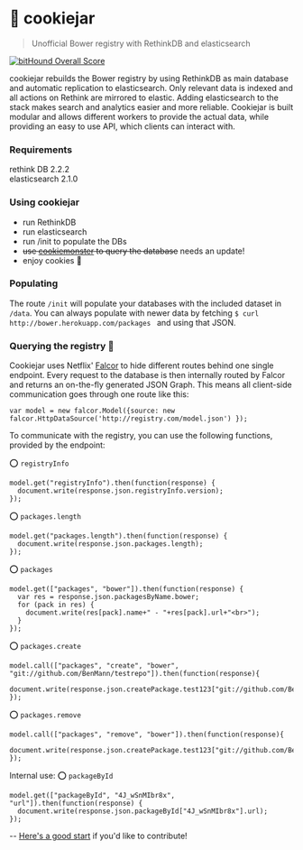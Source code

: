 # 🍪 cookiejar
> Unofficial Bower registry with RethinkDB and elasticsearch   

[![bitHound Overall Score](https://www.bithound.io/github/BenMann/cookiejar/badges/score.svg)](https://www.bithound.io/github/BenMann/cookiejar)   

cookiejar rebuilds the Bower registry by using RethinkDB as main database and automatic replication to elasticsearch. Only relevant data is indexed and all actions on Rethink are mirrored to elastic.
Adding elasticsearch to the stack makes search and analytics easier and more reliable. Cookiejar is built modular and allows different workers to provide the actual data, while
providing an easy to use API, which clients can interact with.

### Requirements
rethink DB 2.2.2   
elasticsearch 2.1.0   

### Using cookiejar
- run RethinkDB
- run elasticsearch
- run /init to populate the DBs
- ~~use [cookiemonster](https://github.com/BenMann/cookiemonster) to query the database~~ needs an update!
- enjoy cookies 🍪

### Populating
The route `/init` will populate your databases with the included dataset in `/data`. You can always populate with newer data by fetching `$ curl http://bower.herokuapp.com/packages
` and using that JSON.

### Querying the registry :mag_right: 
Cookiejar uses Netflix' [Falcor](https://github.com/Netflix/falcor) to hide different routes behind one single endpoint. Every request to the database is then internally routed by Falcor and returns an on-the-fly generated JSON Graph. This means all client-side communication goes through one route like this:  

`var model = new falcor.Model({source: new falcor.HttpDataSource('http://registry.com/model.json') });`   

To communicate with the registry, you can use the following functions, provided by the endpoint:   

:o: `registryInfo`  
```
model.get("registryInfo").then(function(response) {
  document.write(response.json.registryInfo.version);
});
```

:o: `packages.length`   
```
model.get("packages.length").then(function(response) {
  document.write(response.json.packages.length);
});
```

:o: `packages`  
```
model.get(["packages", "bower"]).then(function(response) {
  var res = response.json.packagesByName.bower;
  for (pack in res) {
    document.write(res[pack].name+" - "+res[pack].url+"<br>");
  }       
});
```

:o: `packages.create`
```
model.call(["packages", "create", "bower", "git://github.com/BenMann/testrepo"]).then(function(response){        
  document.write(response.json.createPackage.test123["git://github.com/BenMann/testrepo"]);
});
```

:o: `packages.remove`
```
model.call(["packages", "remove", "bower"]).then(function(response){        
  document.write(response.json.createPackage.test123["git://github.com/BenMann/testrepo"]);
});
```
  
Internal use:
:o: `packageById`   
```
model.get(["packageById", "4J_wSnMIbr8x", "url"]).then(function(response) {
  document.write(response.json.packageById["4J_wSnMIbr8x"].url);
});
```
   
--
[Here's a good start](https://www.bithound.io/github/BenMann/cookiejar/master/techdebt) if you'd like to contribute!
